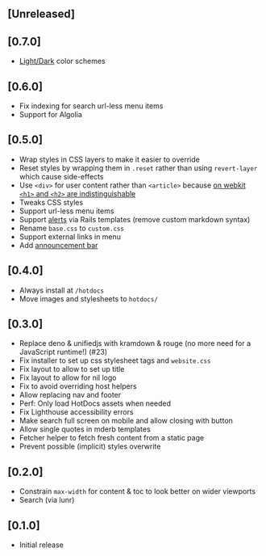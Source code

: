 ## [Unreleased]

## [0.7.0]

- [Light/Dark](https://hotdocsrails.com/light-dark/) color schemes

## [0.6.0]

- Fix indexing for search url-less menu items
- Support for Algolia

## [0.5.0]

- Wrap styles in CSS layers to make it easier to override
- Reset styles by wrapping them in `.reset` rather than using `revert-layer` which cause side-effects
- Use `<div>` for user content rather than `<article>` because [on webkit `<h1>` and `<h2>` are indistinguishable](https://bugs.webkit.org/show_bug.cgi?id=57744)
- Tweaks CSS styles
- Support url-less menu items
- Support [alerts](https://hotdocsrails.com/markdown/#alerts) via Rails templates (remove custom markdown syntax)
- Rename `base.css` to `custom.css`
- Support external links in menu
- Add [announcement bar](https://hotdocsrails.com/announcement/)

## [0.4.0]

- Always install at `/hotdocs`
- Move images and stylesheets to `hotdocs/`

## [0.3.0]

- Replace deno & unifiedjs with kramdown & rouge (no more need for a JavaScript runtime!) (#23)
- Fix installer to set up css stylesheet tags and `website.css`
- Fix layout to allow to set up title
- Fix layout to allow for nil logo
- Fix to avoid overriding host helpers
- Allow replacing nav and footer
- Perf: Only load HotDocs assets when needed
- Fix Lighthouse accessibility errors
- Make search full screen on mobile and allow closing with button
- Allow single quotes in mderb templates
- Fetcher helper to fetch fresh content from a static page
- Prevent possible (implicit) styles overwrite

## [0.2.0]

- Constrain `max-width` for content & toc to look better on wider viewports
- Search (via lunr)

## [0.1.0]

- Initial release
